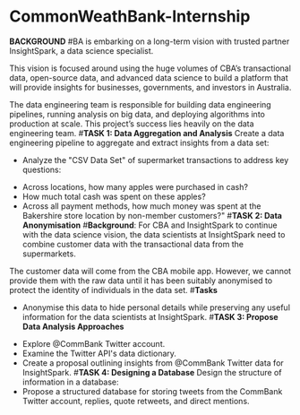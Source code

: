 # CommonWeathBank-Internship
**BACKGROUND**
#BA is embarking on a long-term vision with trusted partner InsightSpark, a data science specialist.

This vision is focused around using the huge volumes of CBA’s transactional data, open-source data, and advanced data science to build a platform that will provide insights for businesses, governments, and investors in Australia.

The data engineering team is responsible for building data engineering pipelines, running analysis on big data, and deploying algorithms into production at scale. This project’s success lies heavily on the data engineering team.
#**TASK 1: Data Aggregation and Analysis**
Create a data engineering pipeline to aggregate and extract insights from a data set:
- Analyze the "CSV Data Set" of supermarket transactions to address key questions:
+ Across locations, how many apples were purchased in cash?
+ How much total cash was spent on these apples?
+ Across all payment methods, how much money was spent at the Bakershire store location by non-member customers?"
#**TASK 2: Data Anonymisation**
#**Background**: For CBA and InsightSpark to continue with the data science vision, the data scientists at InsightSpark need to combine customer data with the transactional data from the supermarkets.

The customer data will come from the CBA mobile app. However, we cannot provide them with the raw data until it has been suitably anonymised to protect the identity of individuals in the data set.
#**Tasks**
+ Anonymise this data to hide personal details while preserving any useful information for the data scientists at InsightSpark.
#**TASK 3: Propose Data Analysis Approaches**
- Explore @CommBank Twitter account.
- Examine the Twitter API's data dictionary.
- Create a proposal outlining insights from @CommBank Twitter data for InsightSpark.
#**TASK 4: Designing a Database**
  Design the structure of information in a database:
- Propose a structured database for storing tweets from the CommBank Twitter account, replies, quote retweets, and direct mentions.
